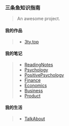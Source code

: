 ### 三条鱼知识指南

> An awesome project.

#### 我的作品 
> * [3ty.top](https://3ty.top/#/)


#### 我的笔记
> * [ReadingNotes](https://3ty.top/notes/ReadingNotes/#/)
> * [Psychology](https://3ty.top/notes/Psychology/#/)
> * [PositivePsychology](https://3ty.top/notes/PositivePsychology/#/)
> * [Finance](https://3ty.top/notes/Finance/#/)
> * [Economics](https://3ty.top/notes/Economics/#/)
> * [Business](https://3ty.top/notes/Business/#/)
> * [Product](https://3ty.top/notes/Product/#/)

#### 我的生活
> * [TalkAbout](https://3ty.top/notes/TalkAbout/#/)













